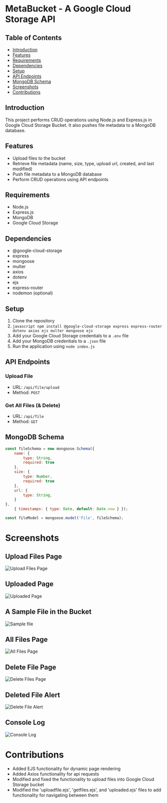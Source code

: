 # MetaBucket - A Google Cloud Storage API

## Table of Contents

* [Introduction](#introduction)
* [Features](#features)
* [Requirements](#requirements)
* [Dependencies](#dependencies)
* [Setup](#setup)
* [API Endpoints](#api-endpoints)
* [MongoDB Schema](#mongodb-schema)
* [Screenshots](#screenshots)
* [Contributions](#contributions)

## Introduction

This project performs CRUD operations using Node.js and Express.js in Google Cloud Storage Bucket. It also pushes file metadata to a MongoDB database.

## Features

* Upload files to the bucket
* Retrieve file metadata (name, size, type, upload url, created, and last modified)
* Push file metadata to a MongoDB database
* Perform CRUD operations using API endpoints

## Requirements

* Node.js
* Express.js
* MongoDB
* Google Cloud Storage

## Dependencies

* @google-cloud-storage
* express
* mongoose
* multer
* axios
* dotenv
* ejs
* express-router
* nodemon (optional)

## Setup

1. Clone the repository
2. ```javascript npm install @google-cloud-storage express express-router dotenv axios ejs multer mongoose ejs```
3. Add your Google Cloud Storage credentials to a `.env` file
4. Add your MongoDB credentials to a `.json` file
5. Run the application using `node index.js`

## API Endpoints

### Upload File

* URL: `/api/file/upload`
* Method: `POST`

### Get All Files (& Delete)

* URL: `/api/file`
* Method: `GET`

## MongoDB Schema

```javascript
const fileSchema = new mongoose.Schema({
    name: {
        type: String,
        required: true
    },
    size: {
        type: Number,
        required: true
    },
    url: {
        type: String,
    }
},
    { timestamps: { type: Date, default: Date.now } });

const fileModel = mongoose.model('File', fileSchema);
```
# Screenshots

## Upload Files Page
![Upload Files Page](./Screenshots/uploadFile.png)

## Uploaded Page
![Uploaded Page](./Screenshots/uploaded.png)

## A Sample File in the Bucket
![Sample file](./Screenshots/Sample.png)

## All Files Page
![All Files Page](./Screenshots/AllFiles.png)

## Delete File Page
![Delete Files Page](./Screenshots/DeleteFile.png)

## Deleted File Alert
![Delete File Alert](./Screenshots/DeleteFileAfter.png)

## Console Log
![Console Log](./Screenshots/console.png)

# Contributions

* Added EJS functionality for dynamic page rendering
* Added Axios functionality for api requests
* Modified and fixed the functionality to upload files into Google Cloud Storage bucket
* Modified the 'uploadfile.ejs', 'getfiles.ejs', and 'uploaded.ejs' files to add functionality for navigating between them
